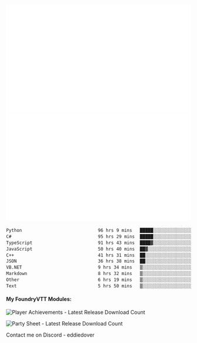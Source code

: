 
![](https://raw.githubusercontent.com/eddiedover/ghstats/master/generated/overview.svg)
![](https://raw.githubusercontent.com/eddiedover/ghstats/master/generated/languages.svg)

<!--START_SECTION:waka-->

```txt
Python                             96 hrs 9 mins   █████░░░░░░░░░░░░░░░░░░░░   19.86 %
C#                                 95 hrs 29 mins  █████░░░░░░░░░░░░░░░░░░░░   19.72 %
TypeScript                         91 hrs 43 mins  ████▓░░░░░░░░░░░░░░░░░░░░   18.95 %
JavaScript                         50 hrs 40 mins  ██▓░░░░░░░░░░░░░░░░░░░░░░   10.47 %
C++                                41 hrs 31 mins  ██░░░░░░░░░░░░░░░░░░░░░░░   08.58 %
JSON                               36 hrs 38 mins  ██░░░░░░░░░░░░░░░░░░░░░░░   07.57 %
VB.NET                             9 hrs 34 mins   ▒░░░░░░░░░░░░░░░░░░░░░░░░   01.98 %
Markdown                           8 hrs 32 mins   ▒░░░░░░░░░░░░░░░░░░░░░░░░   01.76 %
Other                              6 hrs 19 mins   ▒░░░░░░░░░░░░░░░░░░░░░░░░   01.31 %
Text                               5 hrs 50 mins   ▒░░░░░░░░░░░░░░░░░░░░░░░░   01.21 %
```

<!--END_SECTION:waka-->

#### My FoundryVTT Modules:

  ![Player Achievements - Latest Release Download Count](https://img.shields.io/badge/dynamic/json?label=Player%20Achievements%20-%20Downloads@latest&query=assets%5B1%5D.download_count&url=https%3A%2F%2Fapi.github.com%2Frepos%2FEddieDover%2Ffvtt-player-achievements%2Freleases%2Flatest)

  ![Party Sheet - Latest Release Download Count](https://img.shields.io/badge/dynamic/json?label=Party%20Sheet%20-%20Downloads@latest&query=assets%5B1%5D.download_count&url=https%3A%2F%2Fapi.github.com%2Frepos%2FEddieDover%2Ffvtt-party-sheet%2Freleases%2Flatest)

<a rel="me" href="https://techhub.social/@EddieDover"></a>

Contact me on Discord - eddiedover
